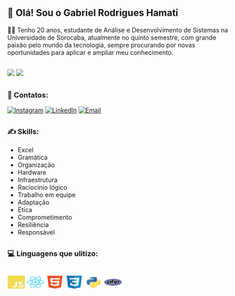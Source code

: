 ## 👋 Olá! Sou o Gabriel Rodrigues Hamati

🧑‍💻 Tenho 20 anos, estudante de Análise e Desenvolvimento de Sistemas na Universidade de Sorocaba, atualmente no quinto semestre, com grande paixão pelo mundo da tecnologia, sempre procurando por novas oportunidades para aplicar e ampliar meu conhecimento.
##

<div>
    <img height="165px" src="https://github-readme-stats.vercel.app/api?username=GabHamati&show_icons=true&theme=radical&include_all_commits=true&count_private=true"/>
    <img height="165px" src="https://github-readme-stats.vercel.app/api/top-langs/?username=GabHamati&layout=compact&langs_count=16&theme=radical"/>
</div>


##

### 📱 Contatos:
<div> 
    <a href="https://www.instagram.com/gab_hamati/" target="_blank"><img src="https://img.shields.io/badge/-Instagram-%23E4405F?style=for-the-badge&logo=instagram&logoColor=white" alt="Instagram"></a>
    <a href="https://www.linkedin.com/in/gabriel-rodrigues-hamati-b45b99260/" target="_blank"><img src="https://img.shields.io/badge/-LinkedIn-%230077B5?style=for-the-badge&logo=linkedin&logoColor=white" alt="LinkedIn"></a>
    <a href="mailto:rodrigueshamati@gmail.com"><img src="https://img.shields.io/badge/-Gmail-%23333?style=for-the-badge&logo=gmail&logoColor=white" alt="Email"></a>
</div>

##

### ✍️ Skills:
- Excel
- Gramática
- Organização
- Hardware
- Infraestrutura
- Raciocínio lógico
- Trabalho em equipe
- Adaptação
- Ética
- Comprometimento
- Resiliência
- Responsável

##

### 💻 Linguagens que ulitizo:
<div style="display: inline_block"><br>
  <img align="center" alt="Js" height="30" width="40" src="https://raw.githubusercontent.com/devicons/devicon/master/icons/javascript/javascript-plain.svg">
  <img align="center" alt="React" height="30" width="40" src="https://raw.githubusercontent.com/devicons/devicon/master/icons/react/react-original.svg">
  <img align="center" alt="HTML" height="30" width="40" src="https://raw.githubusercontent.com/devicons/devicon/master/icons/html5/html5-original.svg">
  <img align="center" alt="CSS" height="30" width="40" src="https://raw.githubusercontent.com/devicons/devicon/master/icons/css3/css3-original.svg">
  <img align="center" alt="Python" height="30" width="40" src="https://raw.githubusercontent.com/devicons/devicon/master/icons/python/python-original.svg">
  <img align="center" alt="PHP" height="30" width="40" src="https://raw.githubusercontent.com/devicons/devicon/master/icons/php/php-original.svg">
</div>

##
